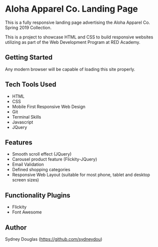 # Aloha Apparel Co. Landing Page

This is a fully responsive landing page advertising the Aloha Apparel Co. Spring 2019 Collection.

This is a project to showcase HTML and CSS to build responsive websites utilizing as part of the Web Development Program at RED Academy.

## Getting Started

Any modern browser will be capable of loading this site properly.

## Tech Tools Used
- HTML
- CSS
- Mobile First Responsive Web Design
- Git
- Terminal Skills
- Javascript
- JQuery

## Features
- Smooth scroll effect (JQuery)
- Carousel product feature (Flickity-JQuery)
- Email Validation
- Defined shopping categories
- Responsive Web Layout (suitable for most phone, tablet and desktop screen sizes)

## Functionality Plugins
- Flickity 
- Font Awesome

## Author
Sydney Douglas (https://github.com/sydneydou)
